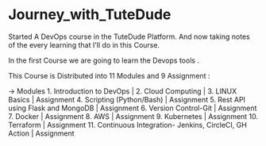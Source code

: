 # Journey_with_TuteDude
Started A DevOps course in the TuteDude Platform. And now taking notes of the every learning that I'll do in this Course.

In the first Course we are going to learn the Devops tools .

This Course is Distributed into 11 Modules and 9 Assignment :

   -> Modules
        1. Introduction to DevOps                                               |
        2. Cloud Computing                                                      |
        3. LINUX Basics                                                         | Assignment
        4. Scripting (Python/Bash)                                              | Assignment
        5. Rest API using Flask and MongoDB                                     | Assignment
        6. Version Control-Git                                                  | Assignment
        7. Docker                                                               | Assignment
        8. AWS                                                                  | Assignment
        9. Kubernetes                                                           | Assignment
        10. Terraform                                                           | Assignment
        11. Continuous Integration- Jenkins, CircleCI, GH Action                | Assignment


